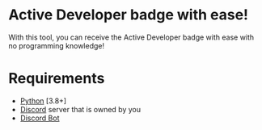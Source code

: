 # Active Developer badge with ease!

With this tool, you can receive the Active Developer badge with ease with no programming knowledge!

# Requirements
* [Python](https://www.python.org/downloads) [3.8+]
* [Discord](https://www.discord.com) server that is owned by you
* [Discord Bot](https://discord.com/developers/applications)
